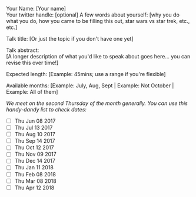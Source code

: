 Your Name: [Your name]  
Your twitter handle: [optional]
A few words about yourself: [why you do what you do, how you came to be filling this out, star wars vs star trek, etc., etc.]

Talk title: [Or just the topic if you don't have one yet]

Talk abstract:  
[A longer description of what you'd like to speak about goes here... you can revise this over time!]

Expected length: [Example: 45mins; use a range if you're flexible]

Available months: [Example: July, Aug, Sept | Example: Not October | Example: All of them]

_We meet on the second Thursday of the month generally. You can use this handy-dandy list to check dates:_

- [ ] Thu Jun 08 2017
- [ ] Thu Jul 13 2017
- [ ] Thu Aug 10 2017
- [ ] Thu Sep 14 2017
- [ ] Thu Oct 12 2017
- [ ] Thu Nov 09 2017
- [ ] Thu Dec 14 2017
- [ ] Thu Jan 11 2018
- [ ] Thu Feb 08 2018
- [ ] Thu Mar 08 2018
- [ ] Thu Apr 12 2018
